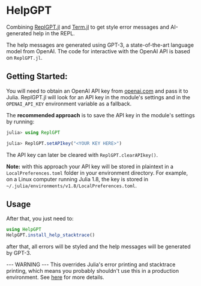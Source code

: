 # HelpGPT

Combining [ReplGPT.jl](https://github.com/ThatcherC/ReplGPT.jl) and [Term.jl](https://github.com/FedeClaudi/Term.jl) to get style error messages and AI-generated help in the REPL.

The help messages are generated using GPT-3, a state-of-the-art language model from OpenAI. The code for interactive with the OpenAI API is based on `ReplGPT.jl`. 

## Getting Started:
You will need to obtain an OpenAI API key from [openai.com](openai.com) and pass it to Julia. ReplGPT.jl
will look for an API key in the module's settings and in 
the `OPENAI_API_KEY` environment variable as a fallback.

The **recommended approach** is to save the API key in the 
module's settings by running:

```julia
julia> using ReplGPT

julia> ReplGPT.setAPIkey("<YOUR KEY HERE>")
```

The API key can later be cleared with `ReplGPT.clearAPIkey()`.

**Note:** with this approach your API key will be stored in plaintext in a 
`LocalPreferences.toml` folder in your environment directory. For example, on a Linux computer running Julia 1.8, the key is
stored in 
`~/.julia/environments/v1.8/LocalPreferences.toml`.

## Usage

After that, you just need to:
```julia
using HelpGPT
HelpGPT.install_help_stacktrace()
```

after that, all errors will be styled and the help messages will be generated by GPT-3. 

--- WARNING ---
This overrides Julia's error printing and stacktrace printing, which means you probably shouldn't use this in a production environment.
See [here](https://fedeclaudi.github.io/Term.jl/dev/adv/errors_tracebacks/) for more details.

